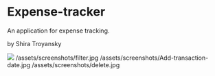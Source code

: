 # Expense-tracker
An application for expense tracking.

by Shira Troyansky

![](assets/screenshots/main-screen.jpg)
/assets/screenshots/filter.jpg
/assets/screenshots/Add-transaction-date.jpg
/assets/screenshots/delete.jpg
